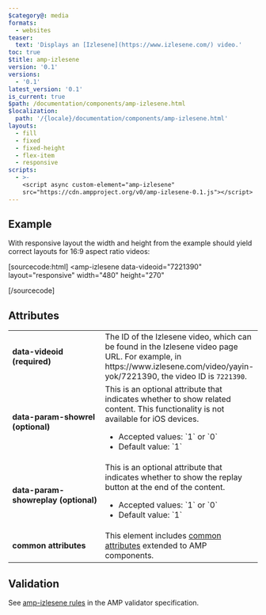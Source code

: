 ```yaml
---
$category@: media
formats:
  - websites
teaser:
  text: 'Displays an [Izlesene](https://www.izlesene.com/) video.'
toc: true
$title: amp-izlesene
version: '0.1'
versions:
  - '0.1'
latest_version: '0.1'
is_current: true
$path: /documentation/components/amp-izlesene.html
$localization:
  path: '/{locale}/documentation/components/amp-izlesene.html'
layouts:
  - fill
  - fixed
  - fixed-height
  - flex-item
  - responsive
scripts:
  - >-
    <script async custom-element="amp-izlesene"
    src="https://cdn.ampproject.org/v0/amp-izlesene-0.1.js"></script>
---
```



<!---
Copyright 2017 The AMP HTML Authors. All Rights Reserved.

Licensed under the Apache License, Version 2.0 (the "License");
you may not use this file except in compliance with the License.
You may obtain a copy of the License at

      http://www.apache.org/licenses/LICENSE-2.0

Unless required by applicable law or agreed to in writing, software
distributed under the License is distributed on an "AS-IS" BASIS,
WITHOUT WARRANTIES OR CONDITIONS OF ANY KIND, either express or implied.
See the License for the specific language governing permissions and
limitations under the License.
-->



## Example

With responsive layout the width and height from the example should yield correct layouts for 16:9 aspect ratio videos:

[sourcecode:html]
<amp-izlesene
  data-videoid="7221390"
  layout="responsive"
  width="480"
  height="270"
></amp-izlesene>
[/sourcecode]

## Attributes

<table>
  <tr>
    <td width="40%"><strong>data-videoid (required)</strong></td>
    <td>The ID of the Izlesene video, which can be found in the Izlesene video page URL. For example, in https://www.izlesene.com/video/yayin-yok/7221390, the video ID is <code>7221390</code>.</td>
  </tr>
  <tr>
    <td width="40%"><strong>data-param-showrel (optional)</strong></td>
    <td>This is an optional attribute that indicates whether to show related content. This functionality is not available for iOS devices.</p>
<ul>
  <li>Accepted values: `1` or `0`</li>
  <li>Default value: `1`</li>
</ul></td>
  </tr>
  <tr>
    <td width="40%"><strong>data-param-showreplay (optional)</strong></td>
    <td>This is an optional attribute that indicates whether to show the replay button at the end of the content.</p>
<ul>
  <li>Accepted values: `1` or `0`</li>
  <li>Default value: `1`</li>
</ul></td>
  </tr>
  <tr>
    <td width="40%"><strong>common attributes</strong></td>
    <td>This element includes <a href="https://amp.dev/documentation/guides-and-tutorials/learn/common_attributes">common attributes</a> extended to AMP components.</td>
  </tr>
</table>

## Validation

See [amp-izlesene rules](https://github.com/ampproject/amphtml/blob/master/extensions/amp-izlesene/validator-amp-izlesene.protoascii) in the AMP validator specification.